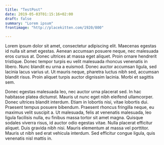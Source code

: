 ```yaml
---
title: "TestPost"
date: 2019-05-03T01:15:16+02:00
draft: false
summary: "Lorem ipsum"
frontimage: "http://placekitten.com/1920/800"

---
```


Lorem ipsum dolor sit amet, consectetur adipiscing elit. Maecenas egestas id nulla sit amet egestas. Aenean accumsan posuere neque, nec malesuada eros cursus at. Donec ultrices at massa eget aliquet. Proin ornare hendrerit tristique. Donec tempor turpis eu velit malesuada rhoncus venenatis in libero. Nunc blandit eu urna a euismod. Donec auctor accumsan ligula, sed lacinia lacus varius ut. Ut mauris neque, pharetra luctus nibh sed, accumsan blandit risus. Proin aliquet turpis auctor dignissim lacinia. Morbi et sagittis sem.

Donec egestas malesuada leo, nec auctor urna placerat sed. In hac habitasse platea dictumst. Mauris ut nunc eget nibh eleifend ullamcorper. Donec ultrices blandit interdum. Etiam in lobortis nisi, vitae lobortis dui. Praesent tempus posuere bibendum. Praesent rhoncus fringilla neque, eu maximus velit suscipit a. Ut malesuada, felis at venenatis malesuada, leo ligula facilisis nulla, eu finibus massa tortor sit amet magna. Quisque sodales viverra risus, id auctor odio egestas vitae. Nulla placerat efficitur aliquet. Duis gravida nibh nisi. Mauris elementum at massa vel porttitor. Mauris ut nibh sed erat vehicula interdum. Sed efficitur congue ligula, quis venenatis nisl mattis in.
